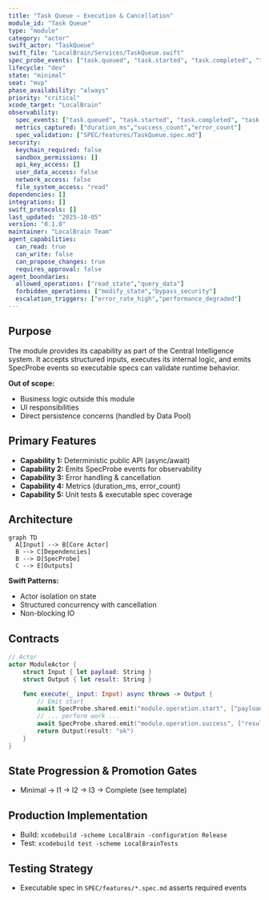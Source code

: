 ```yaml
---
title: "Task Queue – Execution & Cancellation"
module_id: "Task Queue"
type: "module"
category: "actor"
swift_actor: "TaskQueue"
swift_file: "LocalBrain/Services/TaskQueue.swift"
spec_probe_events: ["task.queued", "task.started", "task.completed", "task.canceled"]
lifecycle: "dev"
state: "minimal"
seat: "mvp"
phase_availability: "always"
priority: "critical"
xcode_target: "LocalBrain"
observability:
  spec_events: ["task.queued", "task.started", "task.completed", "task.canceled"]
  metrics_captured: ["duration_ms","success_count","error_count"]
  spec_validation: ["SPEC/features/TaskQueue.spec.md"]
security:
  keychain_required: false
  sandbox_permissions: []
  api_key_access: []
  user_data_access: false
  network_access: false
  file_system_access: "read"
dependencies: []
integrations: []
swift_protocols: []
last_updated: "2025-10-05"
version: "0.1.0"
maintainer: "LocalBrain Team"
agent_capabilities:
  can_read: true
  can_write: false
  can_propose_changes: true
  requires_approval: false
agent_boundaries:
  allowed_operations: ["read_state","query_data"]
  forbidden_operations: ["modify_state","bypass_security"]
  escalation_triggers: ["error_rate_high","performance_degraded"]
---
```


## Purpose

The module provides its capability as part of the Central Intelligence system. It accepts structured inputs, executes its internal logic, and emits SpecProbe events so executable specs can validate runtime behavior.

**Out of scope:**
- Business logic outside this module
- UI responsibilities
- Direct persistence concerns (handled by Data Pool)

## Primary Features
- **Capability 1:** Deterministic public API (async/await)
- **Capability 2:** Emits SpecProbe events for observability
- **Capability 3:** Error handling & cancellation
- **Capability 4:** Metrics (duration_ms, error_count)
- **Capability 5:** Unit tests & executable spec coverage

## Architecture

```mermaid
graph TD
  A[Input] --> B[Core Actor]
  B --> C[Dependencies]
  B --> D[SpecProbe]
  C --> E[Outputs]
```

**Swift Patterns:**
- Actor isolation on state
- Structured concurrency with cancellation
- Non-blocking IO

## Contracts

```swift
// Actor
actor ModuleActor {
    struct Input { let payload: String }
    struct Output { let result: String }

    func execute(_ input: Input) async throws -> Output {
        // Emit start
        await SpecProbe.shared.emit("module.operation.start", ["payload": .string(input.payload)])
        // ... perform work ...
        await SpecProbe.shared.emit("module.operation.success", ["result": .string("ok")])
        return Output(result: "ok")
    }
}
```

## State Progression & Promotion Gates
- Minimal → I1 → I2 → I3 → Complete (see template)

## Production Implementation
- Build: `xcodebuild -scheme LocalBrain -configuration Release`
- Test:  `xcodebuild test -scheme LocalBrainTests`

## Testing Strategy
- Executable spec in `SPEC/features/*.spec.md` asserts required events
